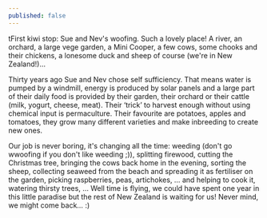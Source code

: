 ```yaml
---
published: false
---
```


tFirst kiwi stop: Sue and Nev's woofing. Such a lovely place! A river, an orchard, a large vege garden, a Mini Cooper, a few cows, some chooks and their chickens, a lonesome duck and sheep of course (we're in New Zealand!)…

Thirty years ago Sue and Nev chose self sufficiency. That means water is pumped by a windmill, energy is produced by solar panels and a large part of their daily food is provided by their garden, their orchard or their cattle (milk, yogurt, cheese, meat). Their ‘trick’ to harvest enough without using chemical input is permaculture. Their favourite are potatoes, apples and tomatoes, they grow many different varieties and make inbreeding to create new ones.

Our job is never boring, it's changing all the time: weeding (don't go wwoofing if you don't like weeding ;)), splitting firewood, cutting the Christmas tree, bringing the cows back home in the evening, sorting the sheep, collecting seaweed from the beach and spreading it as fertiliser on the garden, picking raspberries, peas, artichokes, … and helping to cook it, watering thirsty trees, … 
Well time is flying, we could have spent one year in this little paradise but the rest of New Zealand is waiting for us! Never mind, we might come back… :)

